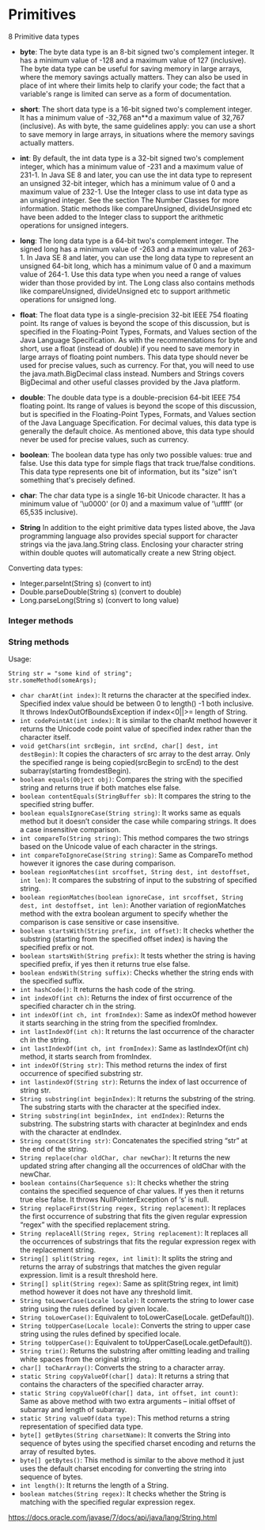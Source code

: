 # Primitives

8 Primitive data types

* **byte**: The byte data type is an 8-bit signed two's complement integer. It has a minimum value of -128 and a maximum value of 127 (inclusive). The byte data type can be useful for saving memory in large arrays, where the memory savings actually matters. They can also be used in place of int where their limits help to clarify your code; the fact that a variable's range is limited can serve as a form of documentation.
* **short**: The short data type is a 16-bit signed two's complement integer. It has a minimum value of -32,768 an**d a maximum value of 32,767 (inclusive). As with byte, the same guidelines apply: you can use a short to save memory in large arrays, in situations where the memory savings actually matters.
* **int**: By default, the int data type is a 32-bit signed two's complement integer, which has a minimum value of -231 and a maximum value of 231-1. In Java SE 8 and later, you can use the int data type to represent an unsigned 32-bit integer, which has a minimum value of 0 and a maximum value of 232-1. Use the Integer class to use int data type as an unsigned integer. See the section The Number Classes for more information. Static methods like compareUnsigned, divideUnsigned etc have been added to the Integer class to support the arithmetic operations for unsigned integers.
* **long**: The long data type is a 64-bit two's complement integer. The signed long has a minimum value of -263 and a maximum value of 263-1. In Java SE 8 and later, you can use the long data type to represent an unsigned 64-bit long, which has a minimum value of 0 and a maximum value of 264-1. Use this data type when you need a range of values wider than those provided by int. The Long class also contains methods like compareUnsigned, divideUnsigned etc to support arithmetic operations for unsigned long.
* **float**: The float data type is a single-precision 32-bit IEEE 754 floating point. Its range of values is beyond the scope of this discussion, but is specified in the Floating-Point Types, Formats, and Values section of the Java Language Specification. As with the recommendations for byte and short, use a float (instead of double) if you need to save memory in large arrays of floating point numbers. This data type should never be used for precise values, such as currency. For that, you will need to use the java.math.BigDecimal class instead. Numbers and Strings covers BigDecimal and other useful classes provided by the Java platform.
* **double**: The double data type is a double-precision 64-bit IEEE 754 floating point. Its range of values is beyond the scope of this discussion, but is specified in the Floating-Point Types, Formats, and Values section of the Java Language Specification. For decimal values, this data type is generally the default choice. As mentioned above, this data type should never be used for precise values, such as currency.
* **boolean**: The boolean data type has only two possible values: true and false. Use this data type for simple flags that track true/false conditions. This data type represents one bit of information, but its "size" isn't something that's precisely defined.
* **char**: The char data type is a single 16-bit Unicode character. It has a minimum value of '\u0000' (or 0) and a maximum value of '\uffff' (or 65,535 inclusive).

* **String** In addition to the eight primitive data types listed above, the Java programming language also provides special support for character strings via the java.lang.String class. Enclosing your character string within double quotes will automatically create a new String object.

Converting data types:
* Integer.parseInt(String s) (convert to int)
* Double.parseDouble(String s) (convert to double)
* Long.parseLong(String s) (convert to long value)

### Integer methods

### String methods
Usage:

```
String str = "some kind of string";
str.someMethod(someArgs);
```

* `char charAt(int index)`: It returns the character at the specified index. Specified index value should be between 0 to length() -1 both inclusive. It throws IndexOutOfBoundsException if index<0||>= length of String.
* `int codePointAt(int index)`: It is similar to the charAt method however it returns the Unicode code point value of specified index rather than the character itself.
* `void getChars(int srcBegin, int srcEnd, char[] dest, int destBegin)`: It copies the characters of src array to the dest array. Only the specified range is being copied(srcBegin to srcEnd) to the dest subarray(starting fromdestBegin).
* `boolean equals(Object obj)`: Compares the string with the specified string and returns true if both matches else false.
* `boolean contentEquals(StringBuffer sb)`: It compares the string to the specified string buffer.
* `boolean equalsIgnoreCase(String string)`: It works same as equals method but it doesn’t consider the case while comparing strings. It does a case insensitive comparison.
* `int compareTo(String string)`: This method compares the two strings based on the Unicode value of each character in the strings.
* `int compareToIgnoreCase(String string)`: Same as CompareTo method however it ignores the case during comparison.
* `boolean regionMatches(int srcoffset, String dest, int destoffset, int len)`: It compares the substring of input to the substring of specified string.
* `boolean regionMatches(boolean ignoreCase, int srcoffset, String dest, int destoffset, int len)`: Another variation of regionMatches method with the extra boolean argument to specify whether the comparison is case sensitive or case insensitive.
* `boolean startsWith(String prefix, int offset)`: It checks whether the substring (starting from the specified offset index) is having the specified prefix or not.
* `boolean startsWith(String prefix)`: It tests whether the string is having specified prefix, if yes then it returns true else false.
* `boolean endsWith(String suffix)`: Checks whether the string ends with the specified suffix.
* `int hashCode()`: It returns the hash code of the string.
* `int indexOf(int ch)`: Returns the index of first occurrence of the specified character ch in the string.
* `int indexOf(int ch, int fromIndex)`: Same as indexOf method however it starts searching in the string from the specified fromIndex.
* `int lastIndexOf(int ch)`: It returns the last occurrence of the character ch in the string.
* `int lastIndexOf(int ch, int fromIndex)`: Same as lastIndexOf(int ch) method, it starts search from fromIndex.
* `int indexOf(String str)`: This method returns the index of first occurrence of specified substring str.
* `int lastindexOf(String str)`: Returns the index of last occurrence of string str.
* `String substring(int beginIndex)`: It returns the substring of the string. The substring starts with the character at the specified index.
* `String substring(int beginIndex, int endIndex)`: Returns the substring. The substring starts with character at beginIndex and ends with the character at endIndex.
* `String concat(String str)`: Concatenates the specified string “str” at the end of the string.
* `String replace(char oldChar, char newChar)`: It returns the new updated string after changing all the occurrences of oldChar with the newChar.
* `boolean contains(CharSequence s)`: It checks whether the string contains the specified sequence of char values. If yes then it returns true else false. It throws NullPointerException of ‘s’ is null.
* `String replaceFirst(String regex, String replacement)`: It replaces the first occurrence of substring that fits the given regular expression “regex” with the specified replacement string.
* `String replaceAll(String regex, String replacement)`: It replaces all the occurrences of substrings that fits the regular expression regex with the replacement string.
* `String[] split(String regex, int limit)`: It splits the string and returns the array of substrings that matches the given regular expression. limit is a result threshold here.
* `String[] split(String regex)`: Same as split(String regex, int limit) method however it does not have any threshold limit.
* `String toLowerCase(Locale locale)`: It converts the string to lower case string using the rules defined by given locale.
* `String toLowerCase()`: Equivalent to toLowerCase(Locale. getDefault()).
* `String toUpperCase(Locale locale)`: Converts the string to upper case string using the rules defined by specified locale.
* `String toUpperCase()`: Equivalent to toUpperCase(Locale.getDefault()).
* `String trim()`: Returns the substring after omitting leading and trailing white spaces from the original string.
* `char[] toCharArray()`: Converts the string to a character array.
* `static String copyValueOf(char[] data)`: It returns a string that contains the characters of the specified character array.
* `static String copyValueOf(char[] data, int offset, int count)`: Same as above method with two extra arguments – initial offset of subarray and length of subarray.
* `static String valueOf(data type)`: This method returns a string representation of specified data type.
* `byte[] getBytes(String charsetName)`: It converts the String into sequence of bytes using the specified charset encoding and returns the array of resulted bytes.
* `byte[] getBytes()`: This method is similar to the above method it just uses the default charset encoding for converting the string into sequence of bytes.
* `int length()`: It returns the length of a String.
* `boolean matches(String regex)`: It checks whether the String is matching with the specified regular expression regex.


https://docs.oracle.com/javase/7/docs/api/java/lang/String.html
